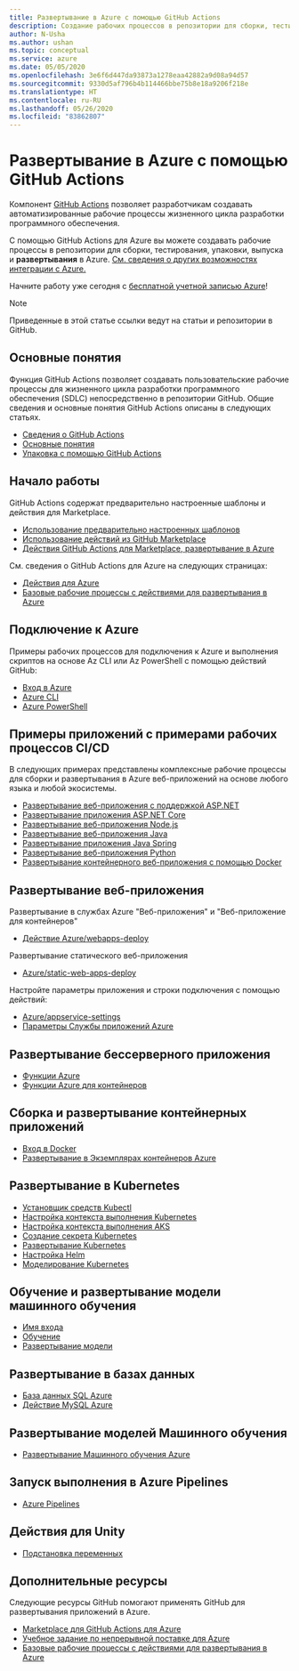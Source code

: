```yaml
---
title: Развертывание в Azure с помощью GitHub Actions
description: Создание рабочих процессов в репозитории для сборки, тестирования, упаковки, выпуска и развертывания в Azure.
author: N-Usha
ms.author: ushan
ms.topic: conceptual
ms.service: azure
ms.date: 05/05/2020
ms.openlocfilehash: 3e6f6d447da93873a1278eaa42882a9d08a94d57
ms.sourcegitcommit: 9330d5af796b4b114466bbe75b8e18a9206f218e
ms.translationtype: HT
ms.contentlocale: ru-RU
ms.lasthandoff: 05/26/2020
ms.locfileid: "83862807"
---
```

# <a name="deploy-to-azure-using-github-actions"></a>Развертывание в Azure с помощью GitHub Actions

Компонент [GitHub Actions](https://help.github.com/articles/about-github-actions) позволяет разработчикам создавать автоматизированные рабочие процессы жизненного цикла разработки программного обеспечения.  

С помощью GitHub Actions для Azure вы можете создавать рабочие процессы в репозитории для сборки, тестирования, упаковки, выпуска и **развертывания** в Azure. [См. сведения о других возможностях интеграции с Azure.](https://aka.ms/GitHubonAzure)

Начните работу уже сегодня с [бесплатной учетной записью Azure](https://azure.com/free/open-source)!

> [!NOTE]   
> Приведенные в этой статье ссылки ведут на статьи и репозитории в GitHub. 

## <a name="key-concepts"></a>Основные понятия

Функция GitHub Actions позволяет создавать пользовательские рабочие процессы для жизненного цикла разработки программного обеспечения (SDLC) непосредственно в репозитории GitHub. Общие сведения и основные понятия GitHub Actions описаны в следующих статьях. 

- [Сведения о GitHub Actions](https://help.github.com/actions/getting-started-with-github-actions/about-github-actions)
- [Основные понятия](https://help.github.com/actions/getting-started-with-github-actions/core-concepts-for-github-actions)
- [Упаковка с помощью GitHub Actions](https://help.github.com/en/actions/publishing-packages-with-github-actions/about-packaging-with-github-actions)

## <a name="get-started"></a>Начало работы 

GitHub Actions содержат предварительно настроенные шаблоны и действия для Marketplace. 

- [Использование предварительно настроенных шаблонов](https://help.github.com/actions/getting-started-with-github-actions/starting-with-preconfigured-workflow-templates)  
- [Использование действий из GitHub Marketplace](https://help.github.com/en/actions/getting-started-with-github-actions/using-actions-from-github-marketplace)  
- [Действия GitHub Actions для Marketplace, развертывание в Azure](https://github.com/marketplace?type=actions&query=Azure)  
  
См. сведения о GitHub Actions для Azure на следующих страницах: 
   
- [Действия для Azure](https://github.com/marketplace?query=Azure&type=actions)  
- [Базовые рабочие процессы с действиями для развертывания в Azure](https://github.com/Azure/actions-workflow-samples)


## <a name="connect-to-azure"></a>Подключение к Azure

Примеры рабочих процессов для подключения к Azure и выполнения скриптов на основе Az CLI или Az PowerShell с помощью действий GitHub:  

- [Вход в Azure](https://github.com/Azure/login)  
- [Azure CLI](https://github.com/Azure/CLI)
- [Azure PowerShell](https://github.com/Azure/powershell)


## <a name="sample-apps-with-cicd-workflow-samples"></a>Примеры приложений с примерами рабочих процессов CI/CD 

В следующих примерах представлены комплексные рабочие процессы для сборки и развертывания в Azure веб-приложений на основе любого языка и любой экосистемы. 

- [Развертывание веб-приложения с поддержкой ASP.NET](https://github.com/Azure-Samples/dotnet-sample)  
- [Развертывание приложения ASP.NET Core](https://github.com/Azure-Samples/dotnet_core_sample)  
- [Развертывание веб-приложения Node.js](https://github.com/Azure-Samples/node_express_app)  
- [Развертывание веб-приложения Java](https://github.com/Azure-Samples/java-spring-petclinic)  
- [Развертывание приложения Java Spring](https://github.com/Azure-Samples/Java-application-petstore-ee7)  
- [Развертывание веб-приложения Python](https://github.com/Azure-Samples/pythonSample_thecatsaidno)  
- [Развертывание контейнерного веб-приложения с помощью Docker](https://github.com/Azure-Samples/Node_express_container)


## <a name="deploy-a-web-app"></a>Развертывание веб-приложения

Развертывание в службах Azure "Веб-приложения" и "Веб-приложение для контейнеров"

- [Действие Azure/webapps-deploy](https://github.com/Azure/webapps-deploy)

Развертывание статического веб-приложения
- [Azure/static-web-apps-deploy](https://docs.microsoft.com/azure/static-web-apps/getting-started?tabs=angular)


Настройте параметры приложения и строки подключения с помощью действий:

- [Azure/appservice-settings](https://github.com/Azure/appservice-settings) 
- [Параметры Службы приложений Azure](https://github.com/Azure/appservice-settings)  

## <a name="deploy-a-serverless-app"></a>Развертывание бессерверного приложения

- [Функции Azure](https://github.com/Azure/functions-action)  
- [Функции Azure для контейнеров](https://github.com/Azure/webapps-container-deploy)  
 
## <a name="build-and-deploy-containerized-apps"></a>Сборка и развертывание контейнерных приложений

- [Вход в Docker](https://github.com/Azure/docker-login)  
- [Развертывание в Экземплярах контейнеров Azure](https://github.com/Azure/aci-deploy)

## <a name="deploy-to-kubernetes"></a>Развертывание в Kubernetes

- [Установщик средств Kubectl](https://github.com/Azure/setup-kubectl)  
- [Настройка контекста выполнения Kubernetes](https://github.com/Azure/k8s-set-context)  
- [Настройка контекста выполнения AKS](https://github.com/Azure/aks-set-context)  
- [Создание секрета Kubernetes](https://github.com/Azure/k8s-create-secret)  
- [Развертывание Kubernetes](https://github.com/Azure/k8s-deploy)  
- [Настройка Helm](https://github.com/Azure/setup-helm)  
- [Моделирование Kubernetes](https://github.com/Azure/k8s-bake)  

## <a name="train-and-deploy-a-machine-learning-model"></a>Обучение и развертывание модели машинного обучения 

- [Имя входа](https://github.com/Azure/aml-workspace) 
- [Обучение](https://github.com/Azure/aml-run)
- [Развертывание модели](https://github.com/Azure/aml-deploy)

## <a name="deploy-to-databases"></a>Развертывание в базах данных

- [База данных SQL Azure](https://github.com/Azure/sql-action)  
- [Действие MySQL Azure](https://github.com/Azure/mysql-action)  

## <a name="deploy-machine-learning-models"></a>Развертывание моделей Машинного обучения

- [Развертывание Машинного обучения Azure](https://github.com/Azure/aml-deploy)  

## <a name="trigger-a-run-in-azure-pipelines"></a>Запуск выполнения в Azure Pipelines

- [Azure Pipelines](https://github.com/Azure/pipelines)  
 
## <a name="utility-actions"></a>Действия для Unity

- [Подстановка переменных](https://github.com/Microsoft/variable-substitution) 


## <a name="additional-resources"></a>Дополнительные ресурсы

Следующие ресурсы GitHub помогают применять GitHub для развертывания приложений в Azure.  

- [Marketplace для GitHub Actions для Azure](https://github.com/marketplace?query=Azure&type=actions)
- [Учебное задание по непрерывной поставке для Azure](https://lab.github.com/githubtraining/github-actions:-continuous-delivery-with-azure)
- [Базовые рабочие процессы с действиями для развертывания в Azure](https://github.com/Azure/actions-workflow-samples)
